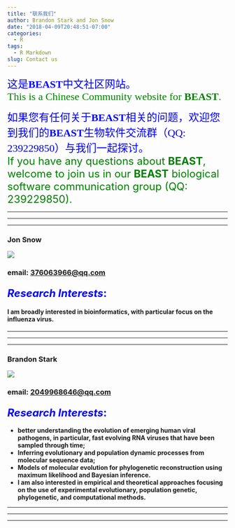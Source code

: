 ```yaml
---
title: "联系我们"
author: Brandon Stark and Jon Snow
date: "2018-04-09T20:48:51-07:00"
categories:
  - R
tags:
  - R Markdown
slug: Contact us
---
```


>
<font color = blue size = 5 face = "华文楷体">这是**BEAST**中文社区网站。</font>    
<font color = green size = 5 face = "华文楷体">This is a Chinese Community website for **BEAST**.</font>

>
<font color = blue size = 5 face = "华文楷体">如果您有任何关于**BEAST**相关的问题，欢迎您到我们的**BEAST**生物软件交流群（QQ: 239229850）与我们一起探讨。</font>    
<font color = green size = 5>If you have any questions about **BEAST**, welcome to join us in our **BEAST** biological software communication group (QQ: 239229850).</font>

-----------------------------------------------------------------------------------------------
-----------------------------------------------------------------------------------------------
-----------------------------------------------------------------------------------------------

### **Jon Snow**

![](https://gss0.bdstatic.com/-4o3dSag_xI4khGkpoWK1HF6hhy/baike/w%3D268%3Bg%3D0/sign=23437e3cd333c895a67e9f7de92814cd/b3b7d0a20cf431ade7884a924136acaf2fdd98c6.jpg)

### email: 376063966@qq.com

### <font color = Blue size = 5>*Research Interests*:</font>

#### **I am broadly interested in bioinformatics, with particular focus on the influenza virus.**

-----------------------------------------------------------------------------------------------
-----------------------------------------------------------------------------------------------
-----------------------------------------------------------------------------------------------

### **Brandon Stark**

![](https://gss2.bdstatic.com/9fo3dSag_xI4khGkpoWK1HF6hhy/baike/w%3D268%3Bg%3D0/sign=1e963699880a19d8cb0383030bc1e5b6/503d269759ee3d6d87d2e8e34b166d224f4ade86.jpg)

### email: 2049968646@qq.com


### <font color = Blue size = 5>*Research Interests*:</font>

>
* **better understanding the evolution of emerging human viral pathogens, in particular, fast evolving RNA viruses that have been sampled through time;** 
* **Inferring evolutionary and population dynamic processes from molecular sequence data;**
* **Models of molecular evolution for phylogenetic reconstruction using maximum likelihood and Bayesian inference.**
* **I am also interested in empirical and theoretical approaches focusing on the use of experimental evolutionary, population genetic, phylogenetic, and computational methods.**

-----------------------------------------------------------------------------------------------
-----------------------------------------------------------------------------------------------
-----------------------------------------------------------------------------------------------
